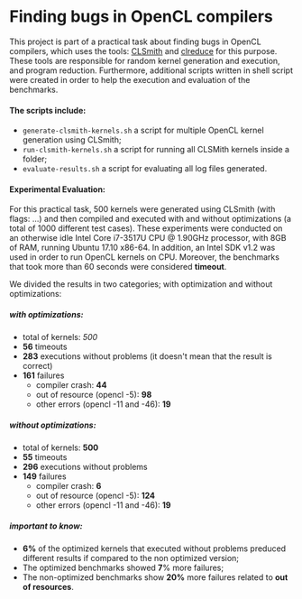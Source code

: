 # Finding bugs in OpenCL compilers

This project is part of a practical task about finding bugs in OpenCL compilers, which uses the tools: [CLSmith](https://github.com/ChrisLidbury/CLSmith) and [clreduce](https://github.com/mpflanzer/clreduce) for this purpose. These tools are responsible for random kernel generation and execution, and program reduction. Furthermore, additional scripts written in shell script were created in order to help the execution and evaluation of the benchmarks.

#### The scripts include:

* `generate-clsmith-kernels.sh` a script for multiple OpenCL kernel generation using CLSmith;
* `run-clsmith-kernels.sh` a script for running all CLSMith kernels inside a folder;
* `evaluate-results.sh` a script for evaluating all log files generated.

#### Experimental Evaluation:

For this practical task, 500 kernels were generated using CLSmith (with flags: ...) and then compiled and executed with and without optimizations (a total of 1000 different test cases). These experiments were conducted on an otherwise idle Intel Core i7-3517U CPU @ 1.90GHz processor, with 8GB of RAM, running Ubuntu 17.10 x86-64. In addition, an Intel SDK v1.2 was used in order to run OpenCL kernels on CPU. Moreover, the benchmarks that took more than 60 seconds were considered **timeout**.

We divided the results in two categories; with optimization and without optimizations:

##### with optimizations:

* total of kernels: *500*
* **56** timeouts
* **283** executions without problems (it doesn't mean that the result is correct)
* **161** failures
  * compiler crash: **44**
  * out of resource (opencl -5): **98**
  * other errors (opencl -11 and -46): **19**

##### without optimizations:

* total of kernels: **500**
* **55** timeouts
* **296** executions without problems
* **149** failures
  * compiler crash: **6**
  * out of resource (opencl -5): **124**
  * other errors (opencl -11 and -46): **19**

##### important to know:

* **6%** of the optimized kernels that executed without problems preduced different results if compared to the non optimized version;
* The optimized benchmarks showed **7**% more failures;
* The non-optimized benchmarks show **20%** more failures related to **out of resources**.




